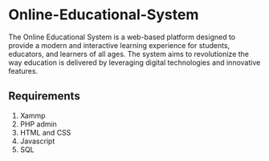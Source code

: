 # Online-Educational-System
The Online Educational System is a web-based platform designed to provide a modern and interactive learning experience for students, educators, and learners of all ages. The system aims to revolutionize the way education is delivered by leveraging digital technologies and innovative features.

## Requirements 
  1. Xammp
  2. PHP admin
  3. HTML and CSS
  4. Javascript
  5. SQL
